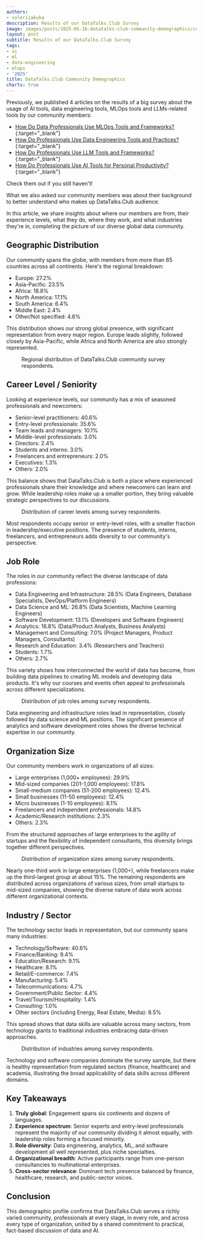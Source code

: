 ```yaml
---
authors:
- valeriiakuka
description: Results of our DataTalks.Club Survey
image: images/posts/2025-05-16-datatalks-club-community-demographics/cover.jpg
layout: post
subtitle: Results of our DataTalks.Club Survey
tags:
- ai
- ml
- data-engineering
- mlops
- '2025'
title: DataTalks.Club Community Demographics
charts: true
---
```


Previously, we published 4 articles on the results of a big survey about the usage of AI tools, data engineering tools, MLOps tools and LLMs-related tools by our community members:

- [How Do Data Professionals Use MLOps Tools and Frameworks?](https://datatalks.club/blog/how-do-data-professionals-use-ml-and-mlops-tools-and-practices.html){:target="_blank"}
- [How Do Professionals Use Data Engineering Tools and Practices?](https://datatalks.club/blog/how-do-data-professionals-use-data-engineering-tools-and-practices.html){:target="_blank"}
- [How Do Professionals Use LLM Tools and Frameworks?](https://datatalks.club/blog/how-do-professionals-use-llm-tools-and-frameworks.html){:target="_blank"}
- [How Do Professionals Use AI Tools for Personal Productivity?](https://datatalks.club/blog/ai-tools-for-personal-productivity.html){:target="_blank"}

Check them out if you still haven't!

What we also asked our community members was about their background to better understand who makes up DataTalks.Club audience.

In this article, we share insights about where our members are from, their experience levels, what they do, where they work, and what industries they're in, completing the picture of our diverse global data community.

## Geographic Distribution

Our community spans the globe, with members from more than 65 countries across all continents. Here's the regional breakdown:

- Europe: 27.2%
- Asia-Pacific: 23.5%
- Africa: 18.8%
- North America: 17.1%
- South America: 6.4%
- Middle East: 2.4%
- Other/Not specified: 4.6%

This distribution shows our strong global presence, with significant representation from every major region. Europe leads slightly, followed closely by Asia-Pacific, while Africa and North America are also strongly represented.

<figure>
  <canvas class="ai-chart"
          data-type="pie"
          data-title="Geographic Distribution of Respondents"
          data-labels='["Europe", "Asia-Pacific", "Africa", "North America", "South America", "Middle East", "Other/Not specified"]'
          data-values='[27.2, 23.5, 18.8, 17.1, 6.4, 2.4, 4.6]'
          data-height="300px"
          data-width="600px">
  </canvas>
  <figcaption>Regional distribution of DataTalks.Club community survey respondents.</figcaption>
</figure>

## Career Level / Seniority

Looking at experience levels, our community has a mix of seasoned professionals and newcomers:

- Senior-level practitioners: 40.6%
- Entry-level professionals: 35.6%
- Team leads and managers: 10.1%
- Middle-level professionals: 3.0%
- Directors: 2.4%
- Students and interns: 3.0%
- Freelancers and entrepreneurs: 2.0%
- Executives: 1.3%
- Others: 2.0%

This balance shows that DataTalks.Club is both a place where experienced professionals share their knowledge and where newcomers can learn and grow. While leadership roles make up a smaller portion, they bring valuable strategic perspectives to our discussions.

<figure>
  <canvas class="ai-chart"
          data-type="pie"
          data-title="Career Level Distribution"
          data-labels='["Senior Level", "Entry Level", "Lead/Head", "Middle Level", "Director", "Students & Interns", "Freelancer & Entrepreneur", "Executive", "Others"]'
          data-values='[40.6, 35.6, 10.1, 3.0, 2.4, 3.0, 2.0, 1.3, 2.0]'
          data-height="300px"
          data-width="600px">
  </canvas>
  <figcaption>Distribution of career levels among survey respondents.</figcaption>
</figure>

Most respondents occupy senior or entry-level roles, with a smaller fraction in leadership/executive positions. The presence of students, interns, freelancers, and entrepreneurs adds diversity to our community's perspective.

## Job Role

The roles in our community reflect the diverse landscape of data professions:

- Data Engineering and Infrastructure: 28.5% (Data Engineers, Database Specialists, DevOps/Platform Engineers)
- Data Science and ML: 26.8% (Data Scientists, Machine Learning Engineers)
- Software Development: 13.1% (Developers and Software Engineers)
- Analytics: 16.8% (Data/Product Analysts, Business Analysts)
- Management and Consulting: 7.0% (Project Managers, Product Managers, Consultants)
- Research and Education: 3.4% (Researchers and Teachers)
- Students: 1.7%
- Others: 2.7%

This variety shows how interconnected the world of data has become, from building data pipelines to creating ML models and developing data products. It's why our courses and events often appeal to professionals across different specializations.

<figure>
  <canvas class="ai-chart"
          data-type="pie"
          data-title="Job Role Distribution"
          data-labels='["Data Engineering & Infrastructure", "Data Science & ML", "Software Development", "Analytics", "Management & Consulting", "Research & Education", "Students", "Others"]'
          data-values='[28.5, 26.8, 13.1, 16.8, 7.0, 3.4, 1.7, 2.7]'
          data-height="600px"
          data-width="600px">
  </canvas>
  <figcaption>Distribution of job roles among survey respondents.</figcaption>
</figure>

Data engineering and infrastructure roles lead in representation, closely followed by data science and ML positions. The significant presence of analytics and software development roles shows the diverse technical expertise in our community.

## Organization Size

Our community members work in organizations of all sizes:

- Large enterprises (1,000+ employees): 29.9%
- Mid-sized companies (201-1,000 employees): 17.8%
- Small-medium companies (51-200 employees): 12.4%
- Small businesses (11-50 employees): 12.4%
- Micro businesses (1-10 employees): 8.1%
- Freelancers and independent professionals: 14.8%
- Academic/Research institutions: 2.3%
- Others: 2.3%

From the structured approaches of large enterprises to the agility of startups and the flexibility of independent consultants, this diversity brings together different perspectives.

<figure>
  <canvas class="ai-chart"
          data-type="pie"
          data-title="Organization Size Distribution"
          data-labels='["1,000+ employees", "201-1,000 employees", "51-200 employees", "11-50 employees", "1-10 employees", "Freelance", "Academic/Research", "Others"]'
          data-values='[29.9, 17.8, 12.4, 12.4, 8.1, 14.8, 2.3, 2.3]'
          data-height="300px"
          data-width="600px">
  </canvas>
  <figcaption>Distribution of organization sizes among survey respondents.</figcaption>
</figure>

Nearly one-third work in large enterprises (1,000+), while freelancers make up the third-largest group at about 15%. The remaining respondents are distributed across organizations of various sizes, from small startups to mid-sized companies, showing the diverse nature of data work across different organizational contexts.

## Industry / Sector

The technology sector leads in representation, but our community spans many industries:

- Technology/Software: 40.6%
- Finance/Banking: 9.4%
- Education/Research: 9.1%
- Healthcare: 8.1%
- Retail/E-commerce: 7.4%
- Manufacturing: 5.4%
- Telecommunications: 4.7%
- Government/Public Sector: 4.4%
- Travel/Tourism/Hospitality: 1.4%
- Consulting: 1.0%
- Other sectors (including Energy, Real Estate, Media): 8.5%

This spread shows that data skills are valuable across many sectors, from technology giants to traditional industries embracing data-driven approaches.

<figure>
  <canvas class="ai-chart"
          data-type="pie"
          data-title="Industry Distribution"
          data-labels='["Technology/Software", "Finance/Banking", "Education/Research", "Healthcare", "Retail/E-commerce", "Manufacturing", "Telecommunications", "Government/Public Sector", "Travel & Tourism", "Consulting", "Others"]'
          data-values='[40.6, 9.4, 9.1, 8.1, 7.4, 5.4, 4.7, 4.4, 1.4, 1.0, 8.5]'
          data-height="300px"
          data-width="600px">
  </canvas>
  <figcaption>Distribution of industries among survey respondents.</figcaption>
</figure>

Technology and software companies dominate the survey sample, but there is healthy representation from regulated sectors (finance, healthcare) and academia, illustrating the broad applicability of data skills across different domains.

## Key Takeaways

1.  **Truly global**: Engagement spans six continents and dozens of languages.
2.  **Experience spectrum**: Senior experts and entry-level professionals represent the majority of our community dividing it almost equally, with leadership roles forming a focused minority.
3.  **Role diversity**: Data engineering, analytics, ML, and software development all well represented, plus niche specialties.
4.  **Organizational breadth**: Active participants range from one-person consultancies to multinational enterprises.
5.  **Cross-sector relevance**: Dominant tech presence balanced by finance, healthcare, research, and public-sector voices.

## Conclusion

This demographic profile confirms that DataTalks.Club serves a richly varied community, professionals at every stage, in every role, and across every type of organization, united by a shared commitment to practical, fact-based discussion of data and AI.
